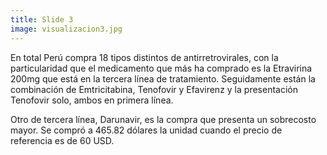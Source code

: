 ```yaml
---
title: Slide 3
image: visualizacion3.jpg
---
```


En total Perú compra 18 tipos distintos de antirretrovirales, con la particularidad que el medicamento que más ha comprado es la Etravirina 200mg que está en la tercera línea de tratamiento. Seguidamente están la combinación de Emtricitabina, Tenofovir y Efavirenz y la presentación Tenofovir solo, ambos en primera línea. 

Otro de tercera línea, Darunavir, es la compra que presenta un sobrecosto mayor. Se compró a 465.82 dólares la unidad cuando el precio de referencia es de 60 USD.  
